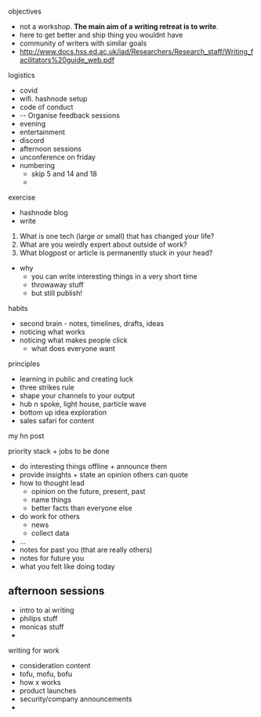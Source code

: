 objectives
- not a workshop. **The main aim of a writing retreat is to write**.
- here to get better and ship thing you wouldnt have
- community of writers with similar goals
- http://www.docs.hss.ed.ac.uk/iad/Researchers/Research_staff/Writing_facilitators%20guide_web.pdf

logistics 
- covid 
- wifi. hashnode setup
- code of conduct
- -- Organise feedback sessions
- evening
- entertainment
- discord
- afternoon sessions
- unconference on friday
- numbering
	- skip 5 and 14 and 18
	- 


exercise
- hashnode blog
- write 
1. ​What is one tech (large or small) that has changed your life?
2. ​What are you weirdly expert about outside of work?
3. ​What blogpost or article is permanently stuck in your head? 
- why
	- you can write interesting things in a very short time
	- throwaway stuff
	- but still publish!


habits
- second brain - notes, timelines, drafts, ideas
- noticing what works
- noticing what makes people click
	- what does everyone want

principles 
- learning in public and creating luck
- three strikes rule
- shape your channels to your output
- hub n spoke, light house, particle wave
- bottom up idea exploration
- sales safari for content

my hn post

priority stack + jobs to be done
- do interesting things offline + announce them
- provide insights + state an opinion others can quote 
- how to thought lead
	- opinion on the future, present, past
	- name things
	- better facts than everyone else
- do work for others
	- news
	- collect data
- …
- notes for past you (that are really others)
- notes for future you
- what you felt like doing today


## afternoon sessions
- intro to ai writing
- philips stuff
- monicas stuff
- 

writing for work
- consideration content
- tofu, mofu, bofu
- how x works
- product launches
- security/company announcements
- 
